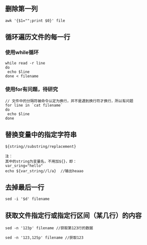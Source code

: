 ## 删除第一列
```
awk '{$1="";print $0}' file
```

## 循环遍历文件的每一行
### 使用while循环
```
while read -r line
do
 echo $line
done < filename
```
### 使用for有问题，待研究
```
// 文件中的分隔符被命令认定为换行，并不是遇到换行符才换行，所以有问题
for line in `cat filename`
do
 echo $line
done
```

## 替换变量中的指定字符串
```
${string//substring/replacement}

注：
其中的string为变量名，不用加${}，即：
var_sring="hello"
echo ${var_string//l/a}  //输出heaao
```
## 去掉最后一行
```
sed -i '$d' filename
```
## 获取文件指定行或指定行区间（某几行）的内容
```
sed -n '123p' filename //获取第123行的数据

sed -n '123,125p' filename //获取123

```


